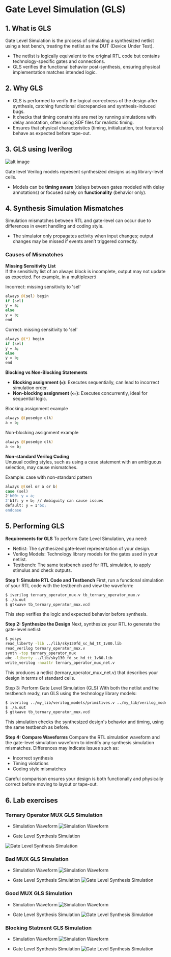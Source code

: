 # Gate Level Simulation (GLS)

## 1. What is GLS

Gate Level Simulation is the process of simulating a synthesized netlist using a test bench, treating the netlist as the DUT (Device Under Test).  
- The netlist is logically equivalent to the original RTL code but contains technology-specific gates and connections.
- GLS verifies the functional behavior post-synthesis, ensuring physical implementation matches intended logic.

## 2. Why GLS

- GLS is performed to verify the logical correctness of the design after synthesis, catching functional discrepancies and synthesis-induced bugs.
- It checks that timing constraints are met by running simulations with delay annotation, often using SDF files for realistic timing.
- Ensures that physical characteristics (timing, initialization, test features) behave as expected before tape-out.

## 3. GLS using Iverilog

![alt image](images/iverilog%20flow%20.png)

Gate level Verilog models represent synthesized designs using library-level cells.  
- Models can be **timing aware** (delays between gates modeled with delay annotations) or focused solely on **functionality** (behavior only).

## 4. Synthesis Simulation Mismatches

Simulation mismatches between RTL and gate-level can occur due to differences in event handling and coding style.

- The simulator only propagates activity when input changes; output changes may be missed if events aren’t triggered correctly.

### Causes of Mismatches

**Missing Sensitivity List**  
If the sensitivity list of an always block is incomplete, output may not update as expected. For example, in a multiplexer:\

Incorrect: missing sensitivity to 'sel'
```bash
always @(sel) begin
if (sel)
y = a;
else
y = b;
end
```

Correct: missing sensitivity to 'sel'
```bash
always @(*) begin
if (sel)
y = a;
else
y = b;
end
```


**Blocking vs Non-Blocking Statements**  
- **Blocking assignment (`=`):** Executes sequentially, can lead to incorrect simulation order.
- **Non-blocking assignment (`<=`):** Executes concurrently, ideal for sequential logic.

Blocking assignment example
```bash
always @(posedge clk)
a = b;
```


Non-blocking assignment example
```bash
always @(posedge clk)
a <= b;
```


**Non-standard Verilog Coding**  
Unusual coding styles, such as using a case statement with an ambiguous selection, may cause mismatches.

Example: case with non-standard pattern

```bash
always @(sel or a or b)
case (sel)
2'b00: y = a;
2'b1?: y = b; // Ambiguity can cause issues
default: y = 1'bx;
endcase
```

## 5. Performing GLS

**Requirements for GLS**
To perform Gate Level Simulation, you need:
- Netlist: The synthesized gate-level representation of your design.
- Verilog Models: Technology library models for the gates used in your netlist.
- Testbench: The same testbench used for RTL simulation, to apply stimulus and check outputs.

**Step 1: Simulate RTL Code and Testbench**
First, run a functional simulation of your RTL code with the testbench and view the waveform:

```bash
$ iverilog ternary_operator_mux.v tb_ternary_operator_mux.v
$ ./a.out
$ gtkwave tb_ternary_operator_mux.vcd
```
This step verifies the logic and expected behavior before synthesis.

**Step 2: Synthesize the Design**
Next, synthesize your RTL to generate the gate-level netlist:

```bash
$ yosys
read_liberty -lib ../lib/sky130fd_sc_hd_tt_1v80.lib
read_verilog ternary_operator_mux.v
synth -top ternary_operator_mux
abc -liberty ../lib/sky130_fd_sc_hd_tt_1v80.lib
write_verilog -noattr ternary_operator_mux_net.v
```
This produces a netlist (ternary_operator_mux_net.v) that describes your design in terms of standard cells.

Step 3: Perform Gate Level Simulation (GLS)
With both the netlist and the testbench ready, run GLS using the technology library models:

```bash
$ iverilog ../my_lib/verilog_models/primitives.v ../my_lib/verilog_models/sky130_fd_sc_hd.v ternary_operator_mux_net.v tb_ternary_operator_mux.v
$ ./a.out
$ gtkwave tb_ternary_operator_mux.vcd
```

This simulation checks the synthesized design's behavior and timing, using the same testbench as before.

**Step 4: Compare Waveforms**
Compare the RTL simulation waveform and the gate-level simulation waveform to identify any synthesis simulation mismatches. Differences may indicate issues such as:

- Incorrect synthesis
- Timing violations
- Coding style mismatches

Careful comparison ensures your design is both functionally and physically correct before moving to layout or tape-out.

## 6. Lab exercises
### Ternary Operator MUX GLS Simulation

- Simulation Waveform
![Simulation Waveform](images/ternary_mux_waveform.png)

- Gate Level Synthesis Simulation 

![Gate Level Synthesis Simulation](images/gls_ternary_mux.png)

### Bad MUX GLS Simulation

- Simulation Waveform
![Simulation Waveform](images/bad_mux_waveform.png)

- Gate Level Synthesis Simulation
![Gate Level Synthesis Simulation](images/gls_ternary_mux.png)

### Good MUX GLS Simulation

- Simulation Waveform
![Simulation Waveform](images/good_mux_waveform.png)

- Gate Level Synthesis Simulation
![Gate Level Synthesis Simulation](images/gls_good_mux.png)

### Blocking Statment GLS Simulation

- Simulation Waveform
![Simulation Waveform](images/bloking_caveat_waveform.png)

- Gate Level Synthesis Simulation
![Gate Level Synthesis Simulation](images/gls_blocking_caveat.png)
